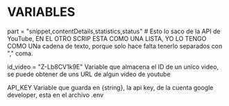 # VARIABLES

part = "snippet,contentDetails,statistics,status" # Esto lo saco de la API de YouTube, EN EL OTRO SCRIP ESTA COMO UNA LISTA, YO LO TENGO
COMO UNa cadena de texto, porque solo hace falta tenerlo separados con "," coma.

id_video = "Z-Lb8CV1k9E"
Variable que almacena el ID de un unico video, se puede obtener de uns URL de algun video de youtube

API_KEY
Variable que guarda en {string}, la api key, de la cuenta google developer, esta en el archivo .env
